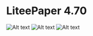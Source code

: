 # LiteePaper 4.70

![Alt text](https://lh3.googleusercontent.com/uRYfMNUxBxiN5dYs6m5VF8ha_kYbbhwyAttpdTjx8fFH6PXT9M0Gjyoy94lyhTd0ihU=s180?raw=true "Output Image")
![Alt text](https://lh3.googleusercontent.com/aSPaOKUNN5Lyx3I0tPWcGzwcp8XLAIh5CYovExS5gLzyeNQRskaIIs_0afneQExLPtvc=w720-h310?raw=true "Output Image")
![Alt text](https://lh3.googleusercontent.com/1SNKH97Hzf3vMV7H5LmOsT-W8T80Bwe5kvYgxxAUQZ0O65-ozhX_kAq2KeUW7vtei8ol=w720-h310?raw=true "Output Image")
